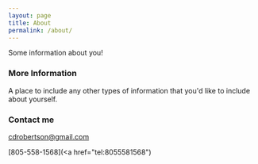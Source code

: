 ```yaml
---
layout: page
title: About
permalink: /about/
---
```


Some information about you!

### More Information

A place to include any other types of information that you'd like to include about yourself.

### Contact me

[cdrobertson@gmail.com](mailto:cdrobertson@gmail.com)

[805-558-1568](<a href="tel:8055581568"</a>)
